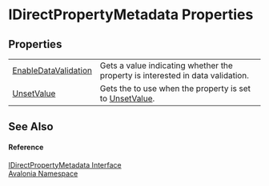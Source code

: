 # IDirectPropertyMetadata Properties




## Properties
<table>
<tr>
<td><a href="P_Avalonia_IDirectPropertyMetadata_EnableDataValidation">EnableDataValidation</a></td>
<td>Gets a value indicating whether the property is interested in data validation.</td>
</tr>
<tr>
<td><a href="P_Avalonia_IDirectPropertyMetadata_UnsetValue">UnsetValue</a></td>
<td>Gets the to use when the property is set to <a href="F_Avalonia_AvaloniaProperty_UnsetValue">UnsetValue</a>.</td>
</tr>
</table>

## See Also


#### Reference
<a href="T_Avalonia_IDirectPropertyMetadata">IDirectPropertyMetadata Interface</a>  
<a href="N_Avalonia">Avalonia Namespace</a>  

